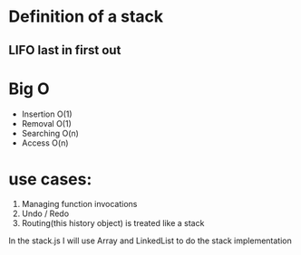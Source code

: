 # Definition of a stack

## LIFO last in first out

# Big O

- Insertion O(1)
- Removal O(1)
- Searching O(n)
- Access O(n)

# use cases:

1. Managing function invocations
2. Undo / Redo
3. Routing(this history object) is treated like a stack

In the stack.js I will use Array and LinkedList to do the stack implementation
